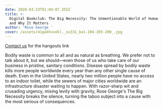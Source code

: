 ```yaml
---
date: 2020-03-23T01:04:07.355Z
title: >-
  Digital Bookclub: The Big Necessity: The Unmentionable World of Human Waste
  and Why It Matters
author: 'Rose George '
cover: /assets/41gakhxvekl._sx331_bo1-204-203-200_.jpg
---
```

[Contact us](/about) for the hangouts link

Bodily waste is common to all and as natural as breathing. We prefer not to
talk about it, but we should―even those of us who take care of our business in
pristine, sanitary conditions. Disease spread by bodily waste kills more
people worldwide every year than any other single cause of death. Even in the
United States, nearly two million people have no access to an indoor toilet,
while the sewers of major cities worldwide are an infrastructure disaster
waiting to happen. With razor-sharp wit and crusading urgency, mixing levity
with gravity, Rose George's The Big Necessity breaks the silence, turning the
taboo subject into a cause with the most serious of consequences.

